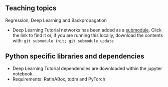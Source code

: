 ## Teaching topics

Regression, Deep Learning and Backpropagation
- Deep Learning Tutorial networks has been added as a [submodule](./DeepLearningTutorial/). Click the link to find it or, if you are running this locally, download the contents with: `git submodule init; git submodule update`


## Python specific libraries and dependencies
- Deep Learning Tutorial dependencies are downloaded within the jupyter notebook. 
- Requirements: RatInABox, tqdm and PyTorch

